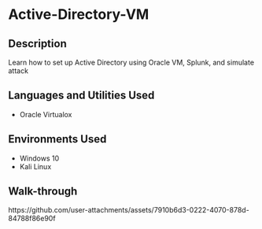 # Active-Directory-VM

<h2> Description</h2>

Learn how to set up Active Directory using Oracle VM, Splunk, and simulate attack

<h2>Languages and Utilities Used</h2>

- Oracle Virtualox

<h2>Environments Used</h2>

- Windows 10
- Kali Linux

<h2>Walk-through</h2>
https://github.com/user-attachments/assets/7910b6d3-0222-4070-878d-84788f86e90f
